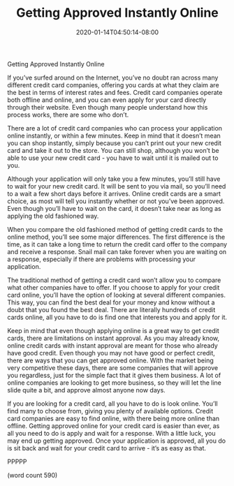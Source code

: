 ﻿---
title: "Getting Approved Instantly Online"
date: 2020-01-14T04:50:14-08:00
description: "Credit Cards Tips for Web Success"
featured_image: "/images/Credit Cards.jpg"
tags: ["Credit Cards"]
---

Getting Approved Instantly Online

If you’ve surfed around on the Internet, you’ve no doubt ran across many different credit card companies, offering you cards at what they claim are the best in terms of interest rates and fees.  Credit card companies operate both offline and online, and you can even apply for your card directly through their website.  Even though many people understand how this process works, there are some who don’t.

There are a lot of credit card companies who can process your application online instantly, or within a few minutes.  Keep in mind that it doesn’t mean you can shop instantly, simply because you can’t print out your new credit card and take it out to the store.  You can still shop, although you won’t be able to use your new credit card - you have to wait until it is mailed out to you.

Although your application will only take you a few minutes, you’ll still have to wait for your new credit card.  It will be sent to you via mail, so you’ll need to a wait a few short days before it arrives.  Online credit cards are a smart choice, as most will tell you instantly whether or not you’ve been approved.  Even though you’ll have to wait on the card, it doesn’t take near as long as applying the old fashioned way.

When you compare the old fashioned method of getting credit cards to the online method, you’ll see some major differences.  The first difference is the time, as it can take a long time to return the credit card offer to the company and receive a response.  Snail mail can take forever when you are waiting on a response, especially if there are problems with processing your application.

The traditional method of getting a credit card won’t allow you to compare what other companies have to offer.  If you choose to apply for your credit card online, you’ll have the option of looking at several different companies. This way, you can find the best deal for your money and know without a doubt that you found the best deal.  There are literally hundreds of credit cards online, all you have to do is find one that interests you and apply for it.

Keep in mind that even though applying online is a great way to get credit cards, there are limitations on instant approval.  As you may already know, online credit cards with instant approval are meant for those who already have good credit.  Even though you may not have good or perfect credit, there are ways that you can get approved online.  With the market being very competitive these days, there are some companies that will approve you regardless, just for the simple fact that it gives them business.  A lot of online companies are looking to get more business, so they will let the line slide quite a bit, and approve almost anyone now days.

If you are looking for a credit card, all you have to do is look online.  You’ll find many to choose from, giving you plenty of available options.  Credit card companies are easy to find online, with there being more online than offline.  Getting approved online for your credit card is easier than ever, as all you need to do is apply and wait for a response.  With a little luck, you may end up getting approved.  Once your application is approved, all you do is sit back and wait for your credit card to arrive - it’s as easy as that.

PPPPP

(word count 590)
